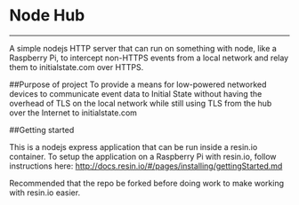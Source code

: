 # Node Hub
---

A simple nodejs HTTP server that can run on something with node, like a Raspberry Pi, to intercept non-HTTPS events from a local network and relay them to initialstate.com over HTTPS.

##Purpose of project
To provide a means for low-powered networked devices to communicate event data to Initial State without having the overhead of TLS on the local network while still using TLS from the hub over the Internet to initialstate.com

##Getting started

This is a nodejs express application that can be run inside a resin.io container. To setup the application on a Raspberry Pi with resin.io, follow instructions here: http://docs.resin.io/#/pages/installing/gettingStarted.md

Recommended that the repo be forked before doing work to make working with resin.io easier.
